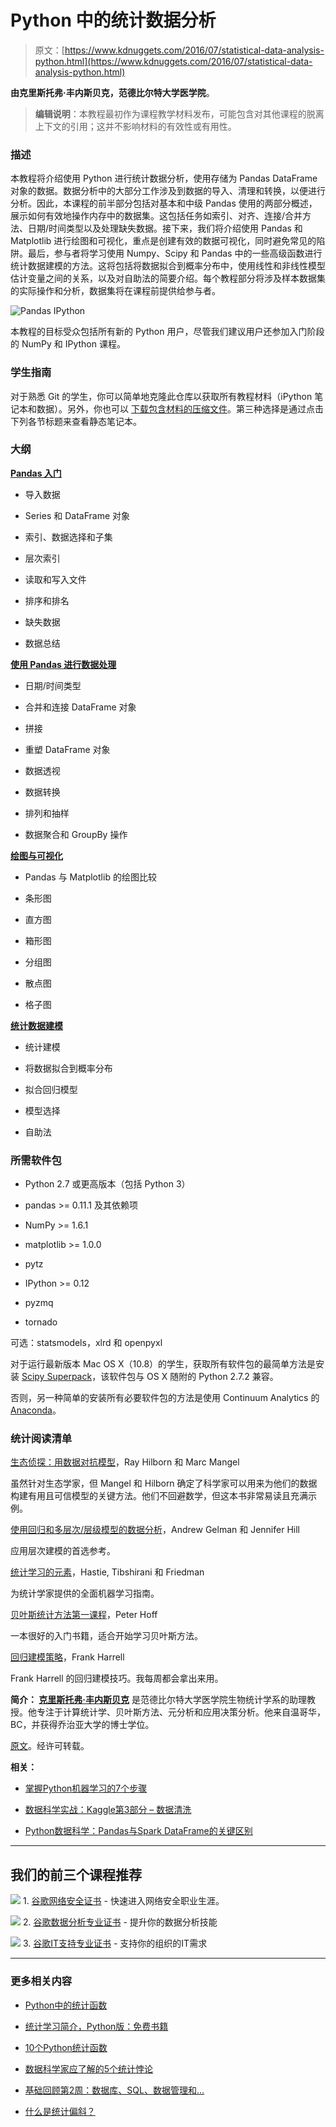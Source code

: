 # Python 中的统计数据分析

> 原文：[https://www.kdnuggets.com/2016/07/statistical-data-analysis-python.html](https://www.kdnuggets.com/2016/07/statistical-data-analysis-python.html)

**由克里斯托弗·丰内斯贝克，范德比尔特大学医学院**。

> **编辑说明**：本教程最初作为课程教学材料发布，可能包含对其他课程的脱离上下文的引用；这并不影响材料的有效性或有用性。

### 描述

本教程将介绍使用 Python 进行统计数据分析，使用存储为 Pandas DataFrame 对象的数据。数据分析中的大部分工作涉及到数据的导入、清理和转换，以便进行分析。因此，本课程的前半部分包括对基本和中级 Pandas 使用的两部分概述，展示如何有效地操作内存中的数据集。这包括任务如索引、对齐、连接/合并方法、日期/时间类型以及处理缺失数据。接下来，我们将介绍使用 Pandas 和 Matplotlib 进行绘图和可视化，重点是创建有效的数据可视化，同时避免常见的陷阱。最后，参与者将学习使用 Numpy、Scipy 和 Pandas 中的一些高级函数进行统计数据建模的方法。这将包括将数据拟合到概率分布中，使用线性和非线性模型估计变量之间的关系，以及对自助法的简要介绍。每个教程部分将涉及样本数据集的实际操作和分析，数据集将在课程前提供给参与者。

![Pandas IPython](../Images/dca790229b1f2b9ae167294328581727.png)

本教程的目标受众包括所有新的 Python 用户，尽管我们建议用户还参加入门阶段的 NumPy 和 IPython 课程。

### 学生指南

对于熟悉 Git 的学生，你可以简单地克隆此仓库以获取所有教程材料（iPython 笔记本和数据）。另外，你也可以 [下载包含材料的压缩文件](https://github.com/fonnesbeck/statistical-analysis-python-tutorial/archive/master.zip)。第三种选择是通过点击下列各节标题来查看静态笔记本。

### 大纲

**[Pandas 入门](http://nbviewer.ipython.org/urls/gist.github.com/fonnesbeck/5850375/raw/c18cfcd9580d382cb6d14e4708aab33a0916ff3e/1.+Introduction+to+Pandas.ipynb)**

+   导入数据

+   Series 和 DataFrame 对象

+   索引、数据选择和子集

+   层次索引

+   读取和写入文件

+   排序和排名

+   缺失数据

+   数据总结

**[使用 Pandas 进行数据处理](http://nbviewer.ipython.org/urls/gist.github.com/fonnesbeck/5850413/raw/3a9406c73365480bc58d5e75bc80f7962243ba17/2.+Data+Wrangling+with+Pandas.ipynb)**

+   日期/时间类型

+   合并和连接 DataFrame 对象

+   拼接

+   重塑 DataFrame 对象

+   数据透视

+   数据转换

+   排列和抽样

+   数据聚合和 GroupBy 操作

**[绘图与可视化](http://nbviewer.ipython.org/urls/gist.github.com/fonnesbeck/5850463/raw/a29d9ffb863bfab09ff6c1fc853e1d5bf69fe3e4/3.+Plotting+and+Visualization.ipynb)**

+   Pandas 与 Matplotlib 的绘图比较

+   条形图

+   直方图

+   箱形图

+   分组图

+   散点图

+   格子图

**[统计数据建模](http://nbviewer.ipython.org/urls/gist.github.com/fonnesbeck/5850483/raw/5e049b2fdd1c83ae386aa3205d3fc50a1a05e5b0/4.+Statistical+Data+Modeling.ipynb)**

+   统计建模

+   将数据拟合到概率分布

+   拟合回归模型

+   模型选择

+   自助法

### 所需软件包

+   Python 2.7 或更高版本（包括 Python 3）

+   pandas >= 0.11.1 及其依赖项

+   NumPy >= 1.6.1

+   matplotlib >= 1.0.0

+   pytz

+   IPython >= 0.12

+   pyzmq

+   tornado

可选：statsmodels，xlrd 和 openpyxl

对于运行最新版本 Mac OS X（10.8）的学生，获取所有软件包的最简单方法是安装 [Scipy Superpack](http://bit.ly/scipy_superpack)，该软件包与 OS X 随附的 Python 2.7.2 兼容。

否则，另一种简单的安装所有必要软件包的方法是使用 Continuum Analytics 的 [Anaconda](http://docs.continuum.io/anaconda/install.html)。

### 统计阅读清单

[生态侦探：用数据对抗模型](https://www.amazon.com/Ecological-Detective-Confronting-Models-Data/dp/0691034974/ref=sr_1_1?s=books&ie=UTF8&qid=1372250186&sr=1-1&keywords=ecological+detective)，Ray Hilborn 和 Marc Mangel

虽然针对生态学家，但 Mangel 和 Hilborn 确定了科学家可以用来为他们的数据构建有用且可信模型的关键方法。他们不回避数学，但这本书非常易读且充满示例。

[使用回归和多层次/层级模型的数据分析](https://www.amazon.com/Analysis-Regression-Multilevel-Hierarchical-Models/dp/052168689X/ref=sr_1_1?s=books&ie=UTF8&qid=1372250274&sr=1-1&keywords=gelman)，Andrew Gelman 和 Jennifer Hill

应用层次建模的首选参考。

[统计学习的元素](http://www-stat.stanford.edu/~tibs/ElemStatLearn/)，Hastie, Tibshirani 和 Friedman

为统计学家提供的全面机器学习指南。

[贝叶斯统计方法第一课程](https://www.amazon.com/Bayesian-Statistical-Methods-Springer-Statistics/dp/1441928286/ref=sr_1_24?ie=UTF8&qid=1372250835&sr=8-24&keywords=bayesian)，Peter Hoff

一本很好的入门书籍，适合开始学习贝叶斯方法。

[回归建模策略](https://www.amazon.com/Regression-Modeling-Strategies-Applications-Statistics/dp/1441929185/ref=sr_1_1?s=books&ie=UTF8&qid=1372250898&sr=1-1&keywords=harrell+regression)，Frank Harrell

Frank Harrell 的回归建模技巧。我每周都会拿出来用。

**简介： [克里斯托弗·丰内斯贝克](https://twitter.com/fonnesbeck)** 是范德比尔特大学医学院生物统计学系的助理教授。他专注于计算统计学、贝叶斯方法、元分析和应用决策分析。他来自温哥华，BC，并获得乔治亚大学的博士学位。

[原文](https://github.com/fonnesbeck/statistical-analysis-python-tutorial)。经许可转载。

**相关：**

+   [掌握Python机器学习的7个步骤](/2015/11/seven-steps-machine-learning-python.html)

+   [数据科学实战：Kaggle第3部分 – 数据清洗](/2016/06/doing-data-science-kaggle-walkthrough-data-cleaning.html)

+   [Python数据科学：Pandas与Spark DataFrame的关键区别](/2016/01/python-data-science-pandas-spark-dataframe-differences.html)

* * *

## 我们的前三个课程推荐

![](../Images/0244c01ba9267c002ef39d4907e0b8fb.png) 1\. [谷歌网络安全证书](https://www.kdnuggets.com/google-cybersecurity) - 快速进入网络安全职业生涯。

![](../Images/e225c49c3c91745821c8c0368bf04711.png) 2\. [谷歌数据分析专业证书](https://www.kdnuggets.com/google-data-analytics) - 提升你的数据分析技能

![](../Images/0244c01ba9267c002ef39d4907e0b8fb.png) 3\. [谷歌IT支持专业证书](https://www.kdnuggets.com/google-itsupport) - 支持你的组织的IT需求

* * *

### 更多相关内容

+   [Python中的统计函数](https://www.kdnuggets.com/2022/10/statistical-functions-python.html)

+   [统计学习简介，Python版：免费书籍](https://www.kdnuggets.com/2023/07/introduction-statistical-learning-python-edition-free-book.html)

+   [10个Python统计函数](https://www.kdnuggets.com/10-python-statistical-functions)

+   [数据科学家应了解的5个统计悖论](https://www.kdnuggets.com/2023/02/5-statistical-paradoxes-data-scientists-know.html)

+   [基础回顾第2周：数据库、SQL、数据管理和…](https://www.kdnuggets.com/back-to-basics-week-2-database-sql-data-management-and-statistical-concepts)

+   [什么是统计偏斜？](https://www.kdnuggets.com/2022/11/statistical-skew.html)

